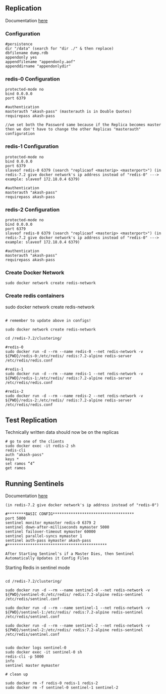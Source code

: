 
## Replication


Documentation [here](https://redis.io/topics/replication)

### Configuration

```
#persistence
dir "/data" (search for "dir ./" & then replace)
dbfilename dump.rdb
appendonly yes
appendfilename "appendonly.aof"
appenddirname "appendonlydir"
```
### redis-0 Configuration

```
protected-mode no
bind 0.0.0.0
port 6379

#authentication
masterauth "akash-pass" (masterauth is in Double Quotes)
requirepass akash-pass

//we set both the Password same because if the Replica becomes master then we don't have to change the other Replicas "masterauth" configuration
```
### redis-1 Configuration

```
protected-mode no
bind 0.0.0.0
port 6379
slaveof redis-0 6379 (search "replicaof <masterip> <masterport>") (in redis-7.2 give docker network's ip address instead of "redis-0" ---> example: slaveof 172.18.0.4 6379)

#authentication
masterauth "akash-pass"
requirepass akash-pass

```
### redis-2 Configuration

```
protected-mode no
bind 0.0.0.0
port 6379
slaveof redis-0 6379 (search "replicaof <masterip> <masterport>") (in redis-7.2 give docker network's ip address instead of "redis-0" ---> example: slaveof 172.18.0.4 6379)

#authentication
masterauth "akash-pass"
requirepass akash-pass
```

### Create Docker Network
```
sudo docker network create redis-network
```

### Create redis containers
sudo docker network create redis-network

```

# remember to update above in configs!

sudo docker network create redis-network

cd /redis-7.2/clustering/

#redis-0
sudo docker run -d --rm --name redis-0 --net redis-network -v ${PWD}/redis-0:/etc/redis/ redis:7.2-alpine redis-server /etc/redis/redis.conf

#redis-1
sudo docker run -d --rm --name redis-1 --net redis-network -v ${PWD}/redis-1:/etc/redis/ redis:7.2-alpine redis-server /etc/redis/redis.conf

#redis-2
sudo docker run -d --rm --name redis-2 --net redis-network -v ${PWD}/redis-2:/etc/redis/ redis:7.2-alpine redis-server /etc/redis/redis.conf

```


## Test Replication

Technically written data should now be on the replicas

```
# go to one of the clients
sudo docker exec -it redis-2 sh
redis-cli
auth "akash-pass"
keys *
set ramos “4”
get ramos
```

## Running Sentinels

Documentation [here](https://redis.io/topics/sentinel)

```
(in redis-7.2 give docker network's ip address instead of "redis-0")

#********BASIC CONFIG************************************
port 5000
sentinel monitor mymaster redis-0 6379 2
sentinel down-after-milliseconds mymaster 5000
sentinel failover-timeout mymaster 60000
sentinel parallel-syncs mymaster 1
sentinel auth-pass mymaster akash-pass
#********************************************

After Starting Sentinel's if a Master Dies, then Sentinel Automatically Updates it Config Files
```
Starting Redis in sentinel mode

```

cd /redis-7.2/clustering/

sudo docker run -d --rm --name sentinel-0 --net redis-network -v ${PWD}/sentinel-0:/etc/redis/ redis:7.2-alpine redis-sentinel /etc/redis/sentinel.conf

sudo docker run -d --rm --name sentinel-1 --net redis-network -v ${PWD}/sentinel-1:/etc/redis/ redis:7.2-alpine redis-sentinel /etc/redis/sentinel.conf

sudo docker run -d --rm --name sentinel-2 --net redis-network -v ${PWD}/sentinel-2:/etc/redis/ redis:7.2-alpine redis-sentinel /etc/redis/sentinel.conf


sudo docker logs sentinel-0
sudo docker exec -it sentinel-0 sh
redis-cli -p 5000
info
sentinel master mymaster

# clean up 

sudo docker rm -f redis-0 redis-1 redis-2
sudo docker rm -f sentinel-0 sentinel-1 sentinel-2

```